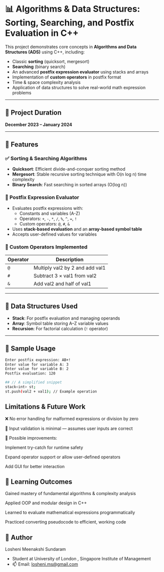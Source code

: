# 📊 Algorithms & Data Structures: Sorting, Searching, and Postfix Evaluation in C++

This project demonstrates core concepts in **Algorithms and Data Structures (ADS)** using C++, including:
- Classic **sorting** (quicksort, mergesort)
- **Searching** (binary search)
- An advanced **postfix expression evaluator** using stacks and arrays
- Implementation of **custom operators** in postfix format
- Time & space complexity analysis
- Application of data structures to solve real-world math expression problems

---

## 📅 Project Duration

**December 2023 – January 2024**

---

## 📌 Features

### ✅ Sorting & Searching Algorithms

- **Quicksort**: Efficient divide-and-conquer sorting method
- **Mergesort**: Stable recursive sorting technique with O(n log n) time complexity
- **Binary Search**: Fast searching in sorted arrays (O(log n))

### 🧠 Postfix Expression Evaluator

- Evaluates postfix expressions with:
  - Constants and variables (A-Z)
  - Operators: `+`, `-`, `*`, `/`, `%`, `^`, `=`, `!`
  - Custom operators: `@`, `#`, `&`
- Uses **stack-based evaluation** and an **array-based symbol table**
- Accepts user-defined values for variables

### 🧮 Custom Operators Implemented

| Operator | Description |
|----------|-------------|
| `@`      | Multiply val2 by 2 and add val1 |
| `#`      | Subtract 3 × val1 from val2 |
| `&`      | Add val2 and half of val1 |

---

## 🔁 Data Structures Used

- **Stack**: For postfix evaluation and managing operands
- **Array**: Symbol table storing A–Z variable values
- **Recursion**: For factorial calculation (`!` operator)

---
## 🧪 Sample Usage

```bash
Enter postfix expression: AB+!
Enter value for variable A: 3
Enter value for variable B: 2
Postfix evaluation: 120

## // A simplified snippet
stack<int> st;
st.push(val2 + val1); // Example operation
```

## Limitations & Future Work
❌ No error handling for malformed expressions or division by zero

🧪 Input validation is minimal — assumes user inputs are correct

🧠 Possible improvements:

Implement try-catch for runtime safety

Expand operator support or allow user-defined operators

Add GUI for better interaction

## 🧠 Learning Outcomes
Gained mastery of fundamental algorithms & complexity analysis

Applied OOP and modular design in C++

Learned to evaluate mathematical expressions programmatically

Practiced converting pseudocode to efficient, working code

## 👤 Author
Losheni Meenakshi Sundaram
- Student at University of London , Singapore Institute of Management
- 📫 Email: losheni.ms@gmail.com
